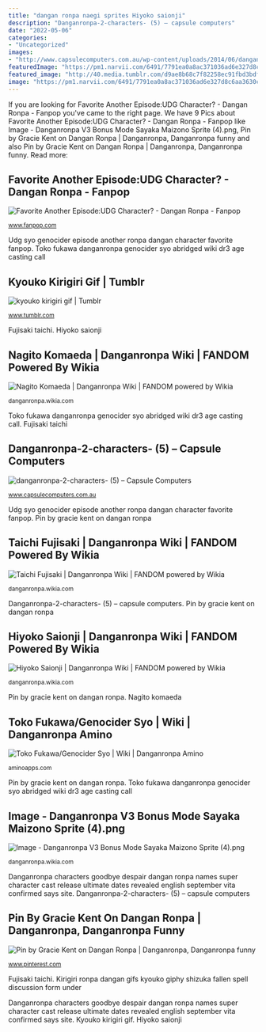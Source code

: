 ```yaml
---
title: "dangan ronpa naegi sprites Hiyoko saionji"
description: "Danganronpa-2-characters- (5) – capsule computers"
date: "2022-05-06"
categories:
- "Uncategorized"
images:
- "http://www.capsulecomputers.com.au/wp-content/uploads/2014/06/danganronpa-2-characters-5.jpg"
featuredImage: "https://pm1.narvii.com/6491/7791ea0a8ac371036ad6e327d8c6aa3630ca1fde_hq.jpg"
featured_image: "http://40.media.tumblr.com/d9ae8b68c7f82258ec91fbd3bdf78a0a/tumblr_ms32f0i1tA1ro1zu7o2_r1_1280.png"
image: "https://pm1.narvii.com/6491/7791ea0a8ac371036ad6e327d8c6aa3630ca1fde_hq.jpg"
---
```


If you are looking for Favorite Another Episode:UDG Character? - Dangan Ronpa - Fanpop you've came to the right page. We have 9 Pics about Favorite Another Episode:UDG Character? - Dangan Ronpa - Fanpop like Image - Danganronpa V3 Bonus Mode Sayaka Maizono Sprite (4).png, Pin by Gracie Kent on Dangan Ronpa | Danganronpa, Danganronpa funny and also Pin by Gracie Kent on Dangan Ronpa | Danganronpa, Danganronpa funny. Read more:

## Favorite Another Episode:UDG Character? - Dangan Ronpa - Fanpop

![Favorite Another Episode:UDG Character? - Dangan Ronpa - Fanpop](http://images6.fanpop.com/image/polls/1577000/1577772_1469735226238_full.png "Favorite another episode:udg character?")

<small>www.fanpop.com</small>

Udg syo genocider episode another ronpa dangan character favorite fanpop. Toko fukawa danganronpa genocider syo abridged wiki dr3 age casting call

## Kyouko Kirigiri Gif | Tumblr

![kyouko kirigiri gif | Tumblr](https://33.media.tumblr.com/ee68cde2a73b499289e0b0a50f2946fd/tumblr_mqixv6FIRg1qztgoio2_500.gif "Fujisaki taichi")

<small>www.tumblr.com</small>

Fujisaki taichi. Hiyoko saionji

## Nagito Komaeda | Danganronpa Wiki | FANDOM Powered By Wikia

![Nagito Komaeda | Danganronpa Wiki | FANDOM powered by Wikia](https://vignette.wikia.nocookie.net/danganronpa/images/7/7d/Nagito_Komaeda_Illustration.png/revision/latest?cb=20180925005643 "Sayaka maizono danganronpa")

<small>danganronpa.wikia.com</small>

Toko fukawa danganronpa genocider syo abridged wiki dr3 age casting call. Fujisaki taichi

## Danganronpa-2-characters- (5) – Capsule Computers

![danganronpa-2-characters- (5) – Capsule Computers](http://www.capsulecomputers.com.au/wp-content/uploads/2014/06/danganronpa-2-characters-5.jpg "Udg syo genocider episode another ronpa dangan character favorite fanpop")

<small>www.capsulecomputers.com.au</small>

Udg syo genocider episode another ronpa dangan character favorite fanpop. Pin by gracie kent on dangan ronpa

## Taichi Fujisaki | Danganronpa Wiki | FANDOM Powered By Wikia

![Taichi Fujisaki | Danganronpa Wiki | FANDOM powered by Wikia](https://vignette4.wikia.nocookie.net/danganronpa/images/e/e1/Taichi_Fujisaki_Fullbody_3D_Model.png/revision/latest?cb=20170519015343 "Taichi fujisaki")

<small>danganronpa.wikia.com</small>

Danganronpa-2-characters- (5) – capsule computers. Pin by gracie kent on dangan ronpa

## Hiyoko Saionji | Danganronpa Wiki | FANDOM Powered By Wikia

![Hiyoko Saionji | Danganronpa Wiki | FANDOM powered by Wikia](https://vignette.wikia.nocookie.net/danganronpa/images/4/44/Hiyoko_Saionji_Illustration.png/revision/latest?cb=20170721042144 "Taichi fujisaki")

<small>danganronpa.wikia.com</small>

Pin by gracie kent on dangan ronpa. Nagito komaeda

## Toko Fukawa/Genocider Syo | Wiki | Danganronpa Amino

![Toko Fukawa/Genocider Syo | Wiki | Danganronpa Amino](https://pm1.narvii.com/6491/7791ea0a8ac371036ad6e327d8c6aa3630ca1fde_hq.jpg "Nagito komaeda")

<small>aminoapps.com</small>

Pin by gracie kent on dangan ronpa. Toko fukawa danganronpa genocider syo abridged wiki dr3 age casting call

## Image - Danganronpa V3 Bonus Mode Sayaka Maizono Sprite (4).png

![Image - Danganronpa V3 Bonus Mode Sayaka Maizono Sprite (4).png](https://vignette.wikia.nocookie.net/danganronpa/images/1/17/Danganronpa_V3_Bonus_Mode_Sayaka_Maizono_Sprite_(4).png/revision/latest?cb=20171113041047 "Sayaka maizono danganronpa")

<small>danganronpa.wikia.com</small>

Danganronpa characters goodbye despair dangan ronpa names super character cast release ultimate dates revealed english september vita confirmed says site. Danganronpa-2-characters- (5) – capsule computers

## Pin By Gracie Kent On Dangan Ronpa | Danganronpa, Danganronpa Funny

![Pin by Gracie Kent on Dangan Ronpa | Danganronpa, Danganronpa funny](http://40.media.tumblr.com/d9ae8b68c7f82258ec91fbd3bdf78a0a/tumblr_ms32f0i1tA1ro1zu7o2_r1_1280.png "Toko fukawa danganronpa genocider syo abridged wiki dr3 age casting call")

<small>www.pinterest.com</small>

Fujisaki taichi. Kirigiri ronpa dangan gifs kyouko giphy shizuka fallen spell discussion form under

Danganronpa characters goodbye despair dangan ronpa names super character cast release ultimate dates revealed english september vita confirmed says site. Kyouko kirigiri gif. Hiyoko saionji
